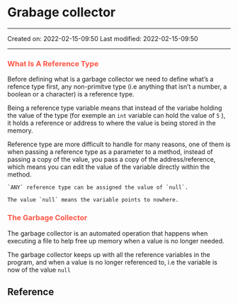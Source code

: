 # Grabage collector
___

Created on: 2022-02-15-09:50
Last modified: 2022-02-15-09:50

___
### <span style="color: #ff5545;text-transform: capitalize;">What is a reference type</span>
Before defining what is a garbage collector we need to define what’s a refence type first, any non-primitve type (i.e anything that isn’t a number, a boolean or a character) is a reference type. 

Being a reference type variable means that instead of the variabe holding the value of the type (for exemple an `int` variable can hold the value of `5` ), it holds a reference or address to where the value is being stored in the memory.

Reference type are more difficult to handle for many reasons, one of them is when passing a reference type as a parameter to a method, instead of passing a copy of the value, you pass a copy of the address/reference, which means you can edit the value of the variable directly within the method.

```ad-note
`ANY` reference type can be assigned the value of `null`.

The value `null` means the variable points to nowhere.
```

### <span style="color: #ff5545;text-transform: capitalize;">The garbage collector</span>
The garbage collector is an automated operation that happens when executing a file to help free up memory when a value is no longer needed.

The garbage collector keeps up with all the reference variables in the program, and when a value is no longer referenced to, i.e the variable is now of the value `null`
## Reference